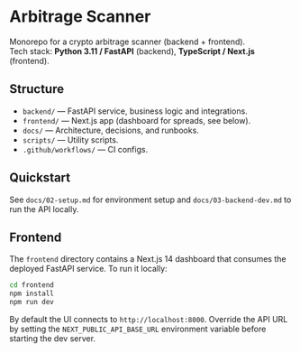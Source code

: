# Arbitrage Scanner

Monorepo for a crypto arbitrage scanner (backend + frontend).  
Tech stack: **Python 3.11 / FastAPI** (backend), **TypeScript / Next.js** (frontend).

## Structure
- `backend/` — FastAPI service, business logic and integrations.
- `frontend/` — Next.js app (dashboard for spreads, see below).
- `docs/` — Architecture, decisions, and runbooks.
- `scripts/` — Utility scripts.
- `.github/workflows/` — CI configs.

## Quickstart
See `docs/02-setup.md` for environment setup and `docs/03-backend-dev.md` to run the API locally.

## Frontend

The `frontend` directory contains a Next.js 14 dashboard that consumes the deployed FastAPI
service. To run it locally:

```bash
cd frontend
npm install
npm run dev
```

By default the UI connects to `http://localhost:8000`. Override the API URL by setting the
`NEXT_PUBLIC_API_BASE_URL` environment variable before starting the dev server.
